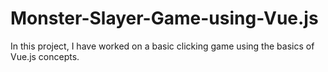 # Monster-Slayer-Game-using-Vue.js
In this project, I have worked on a basic clicking game using the basics of Vue.js concepts.
